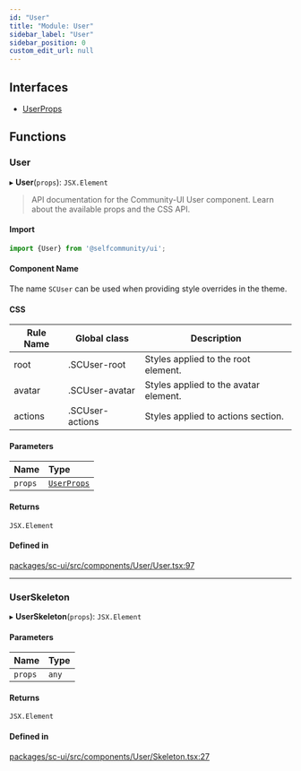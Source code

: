 ```yaml
---
id: "User"
title: "Module: User"
sidebar_label: "User"
sidebar_position: 0
custom_edit_url: null
---
```


## Interfaces

- [UserProps](../interfaces/User.UserProps)

## Functions

### User

▸ **User**(`props`): `JSX.Element`

> API documentation for the Community-UI User component. Learn about the available props and the CSS API.

#### Import

```jsx
import {User} from '@selfcommunity/ui';
```

#### Component Name

The name `SCUser` can be used when providing style overrides in the theme.

#### CSS

|Rule Name|Global class|Description|
|---|---|---|
|root|.SCUser-root|Styles applied to the root element.|
|avatar|.SCUser-avatar|Styles applied to the avatar element.|
|actions|.SCUser-actions|Styles applied to actions section.|

#### Parameters

| Name | Type |
| :------ | :------ |
| `props` | [`UserProps`](../interfaces/User.UserProps) |

#### Returns

`JSX.Element`

#### Defined in

[packages/sc-ui/src/components/User/User.tsx:97](https://github.com/selfcommunity/community-ui/blob/cab08cf/packages/sc-ui/src/components/User/User.tsx#L97)

___

### UserSkeleton

▸ **UserSkeleton**(`props`): `JSX.Element`

#### Parameters

| Name | Type |
| :------ | :------ |
| `props` | `any` |

#### Returns

`JSX.Element`

#### Defined in

[packages/sc-ui/src/components/User/Skeleton.tsx:27](https://github.com/selfcommunity/community-ui/blob/cab08cf/packages/sc-ui/src/components/User/Skeleton.tsx#L27)
